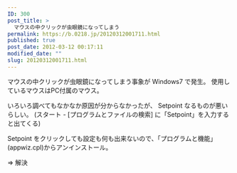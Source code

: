 ```yaml
---
ID: 300
post_title: >
  マウスの中クリックが虫眼鏡になってしまう
permalink: https://b.0218.jp/20120312001711.html
published: true
post_date: 2012-03-12 00:17:11
modified_date: ""
slug: 20120312001711.html
---
```

マウスの中クリックが虫眼鏡になってしまう事象が Windows7 で発生。
使用しているマウスはPC付属のマウス。

いろいろ調べてもなかなか原因が分からなかったが、 Setpoint なるものが悪いらしい。
(スタート - [プログラムとファイルの検索] に「Setpoint」を入力すると出てくる)

Setpoint をクリックしても設定も何も出来ないので、「プログラムと機能」(appwiz.cpl)からアンインストール。

⇒ 解決